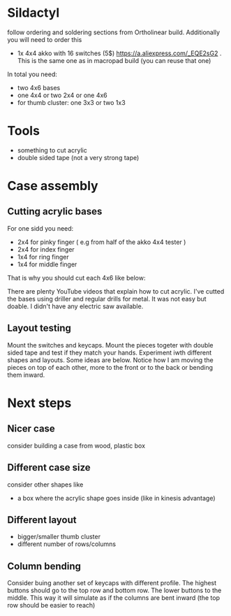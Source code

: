 # Sildactyl
follow ordering and soldering sections from Ortholinear build. Additionally you will need to order this
- 1x 4x4 akko with 16 switches (5$) https://a.aliexpress.com/_EQE2sG2 . This is the same one as in macropad build (you can reuse that one)
  
In total you need:
- two 4x6 bases
- one 4x4 or two 2x4 or one 4x6
- for thumb cluster: one 3x3 or two 1x3

# Tools
- something to cut acrylic
- double sided tape (not a very strong tape)

# Case assembly
## Cutting acrylic bases
For one sidd you need:
- 2x4 for pinky finger ( e.g from half of the akko 4x4 tester )
- 2x4 for index finger
- 1x4 for ring finger
- 1x4 for middle finger

That is why you should cut each 4x6 like below:

There are plenty YouTube videos that explain how to cut acrylic.
I've cutted the bases using driller and regular drills for metal. It was not easy but doable. I didn't have any electric saw available.

## Layout testing
Mount the switches and keycaps. Mount the pieces togeter with double sided tape and test if they match your hands. Experiment iwth different shapes and layouts. Some ideas are below. Notice how I am moving the pieces on top of each other, more to the front or to the back or bending them inward.

# Next steps
## Nicer case
consider building a case from wood, plastic box

## Different case size
consider other shapes like
- a box where the acrylic shape goes inside (like in kinesis advantage)

## Different layout 
- bigger/smaller thumb cluster
- different number of rows/columns

## Column bending
Consider buing another set of keycaps with different profile. The highest buttons should go to the top row and bottom row. The lower buttons to the middle. This way it will simulate as if the columns are bent inward (the top row should be easier to reach)
